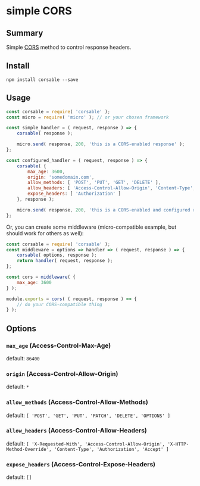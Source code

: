 # simple CORS

## Summary

Simple [CORS](https://developer.mozilla.org/en-US/docs/Web/HTTP/Access_control_CORS) method to control response headers.

## Install

```
npm install corsable --save
```

## Usage

```js
const corsable = require( 'corsable' );
const micro = require( 'micro' ); // or your chosen framework

const simple_handler = ( request, response ) => {
    corsable( response );

    micro.send( response, 200, 'this is a CORS-enabled response' );
};

const configured_handler = ( request, response ) => {
    corsable( {
        max_age: 3600,
        origin: 'somedomain.com',
        allow_methods: [ 'POST', 'PUT', 'GET', 'DELETE' ],
        allow_headers: [ 'Access-Control-Allow-Origin', 'Content-Type', 'Authorization','Accept' ],
        expose_headers: [ 'Authorization' ]
    }, response );

    micro.send( response, 200, 'this is a CORS-enabled and configured response' );
};
```

Or, you can create some middleware (micro-compatible example, but should work for others as well):

```js
const corsable = require( 'corsable' );
const middleware = options => handler => ( request, response ) => {
    corsable( options, response );
    return handler( request, response );
};

const cors = middleware( {
    max_age: 3600
} );

module.exports = cors( ( request, response ) => {
    // do your CORS-compatible thing
} );
```

## Options

### `max_age` (Access-Control-Max-Age)

default: `86400`

### `origin` (Access-Control-Allow-Origin)

default: `*`

### `allow_methods` (Access-Control-Allow-Methods)

default: `[
    'POST',
    'GET',
    'PUT',
    'PATCH',
    'DELETE',
    'OPTIONS'
]`

### `allow_headers` (Access-Control-Allow-Headers)

default: `[
    'X-Requested-With',
    'Access-Control-Allow-Origin',
    'X-HTTP-Method-Override',
    'Content-Type',
    'Authorization',
    'Accept'
]`

### `expose_headers` (Access-Control-Expose-Headers)

default: `[]`
